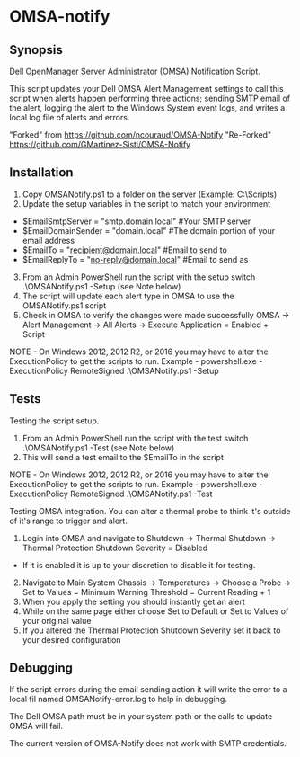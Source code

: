 ﻿# OMSA-notify

## Synopsis

Dell OpenManager Server Administrator (OMSA) Notification Script.

This script updates your Dell OMSA Alert Management settings to call this script when alerts happen performing three actions; sending SMTP email of the alert, logging the alert to the Windows System event logs, and writes a local log file of alerts and errors.

"Forked" from https://github.com/ncouraud/OMSA-Notify
"Re-Forked" https://github.com/GMartinez-Sisti/OMSA-Notify


## Installation

1. Copy OMSANotify.ps1 to a folder on the server (Example: C:\Scripts)
2. Update the setup variables in the script to match your environment
* $EmailSmtpServer    = "smtp.domain.local"       #Your SMTP server
* $EmailDomainSender  = "domain.local"            #The domain portion of your email address
* $EmailTo            = "recipient@domain.local"  #Email to send to
* $EmailReplyTo       = "no-reply@domain.local"   #Email to send as
3. From an Admin PowerShell run the script with the setup switch .\OMSANotify.ps1 -Setup (see Note below)
4. The script will update each alert type in OMSA to use the OMSANotify.ps1 script
5. Check in OMSA to verify the changes were made successfully OMSA -> Alert Management -> All Alerts -> Execute Application = Enabled + Script

NOTE - On Windows 2012, 2012 R2, or 2016 you may have to alter the ExecutionPolicy to get the scripts to run.
Example - powershell.exe -ExecutionPolicy RemoteSigned .\OMSANotify.ps1 -Setup

## Tests

Testing the script setup.

1. From an Admin PowerShell run the script with the test switch .\OMSANotify.ps1 -Test (see Note below)
2. This will send a test email to the $EmailTo in the script

NOTE - On Windows 2012, 2012 R2, or 2016 you may have to alter the ExecutionPolicy to get the scripts to run.
Example - powershell.exe -ExecutionPolicy RemoteSigned .\OMSANotify.ps1 -Test

Testing OMSA integration.  You can alter a thermal probe to think it's outside of it's range to trigger and alert.

1. Login into OMSA and navigate to Shutdown -> Thermal Shutdown -> Thermal Protection Shutdown Severity = Disabled
* If it is enabled it is up to your discretion to disable it for testing.
2. Navigate to Main System Chassis -> Temperatures -> Choose a Probe -> Set to Values = Minimum Warning Threshold = Current Reading + 1
3. When you apply the setting you should instantly get an alert
4. While on the same page either choose Set to Default or Set to Values of your original value
5. If you altered the Thermal Protection Shutdown Severity set it back to your desired configuration

## Debugging

If the script errors during the email sending action it will write the error to a local fil named OMSANotify-error.log to help in debugging.

The Dell OMSA path must be in your system path or the calls to update OMSA will fail.

The current version of OMSA-Notify does not work with SMTP credentials.